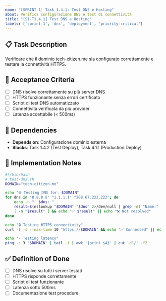 ```yaml
---
name: "[SPRINT 1] Task 1.4.1: Test DNS e Hosting"
about: Verifica configurazione DNS e test di connettività
title: "[S1-T1.4.1] Test DNS e Hosting"
labels: ['sprint-1', 'dns', 'deployment', 'priority-critical']
---
```


## 📋 Task Description

Verificare che il dominio tech-citizen.me sia configurato correttamente e testare la connettività HTTPS.

## 🎯 Acceptance Criteria

- [ ] DNS risolve correttamente su più server DNS
- [ ] HTTPS funzionante senza errori certificato
- [ ] Script di test DNS automatizzato
- [ ] Connettività verificata da più provider
- [ ] Latenza accettabile (< 500ms)

## 🔗 Dependencies

- **Depends on**: Configurazione dominio esterna
- **Blocks**: Task 1.4.2 (Test Deploy), Task 4.1.1 (Production Deploy)

## 📝 Implementation Notes

```bash
#!/bin/bash
# test-dns.sh
DOMAIN="tech-citizen.me"

echo "🌐 Testing DNS for: $DOMAIN"
for dns in "8.8.8.8" "1.1.1.1" "208.67.222.222"; do
    echo -n "  $dns: "
    result=$(nslookup "$DOMAIN" "$dns" 2>/dev/null | grep -A1 "Name:" | tail -1 | awk '{print $2}')
    [ -n "$result" ] && echo "✅ $result" || echo "❌ Not resolved"
done

echo "🔒 Testing HTTPS connectivity"
curl -I -s --max-time 10 "https://$DOMAIN" && echo "✅ Connected" || echo "❌ Failed"

echo "⚡ Testing latency"
ping -c 3 "$DOMAIN" | tail -1 | awk '{print $4}' | cut -d'/' -f2
```

## ✅ Definition of Done

- [ ] DNS risolve su tutti i server testati
- [ ] HTTPS risponde correttamente
- [ ] Script di test funzionante
- [ ] Latenza sotto 500ms
- [ ] Documentazione test procedure